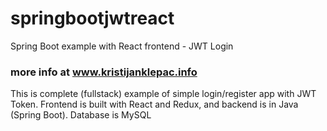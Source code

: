 # springbootjwtreact
Spring Boot example with React frontend - JWT Login

### more info at www.kristijanklepac.info

This is complete (fullstack) example of simple login/register app with JWT Token. Frontend is built with React and Redux, and backend is in Java (Spring Boot). Database is MySQL
